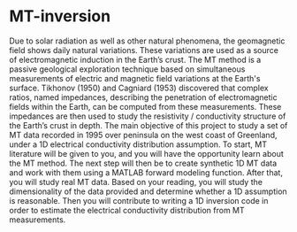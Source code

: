 # MT-inversion
Due to solar radiation as well as other natural phenomena, the geomagnetic field shows daily natural variations. These variations are used as a source of electromagnetic induction in the Earth’s crust. The MT method is a passive geological exploration technique based on simultaneous measurements of electric and magnetic field variations at the Earth's surface. Tikhonov (1950) and Cagniard (1953) discovered that complex ratios, named impedances, describing the penetration of electromagnetic fields within the Earth, can be computed from these measurements. These impedances are then used to study the resistivity / conductivity structure of the Earth’s crust in depth. The main objective of this project to study a set of MT data recorded in 1995 over peninsula on the west coast of Greenland, under a 1D electrical conductivity distribution assumption. To start, MT literature will be given to you, and you will have the opportunity learn about the MT method. The next step will then be to create synthetic 1D MT data and work with them using a MATLAB forward modeling function. After that, you will study real MT data. Based on your reading, you will study the dimensionality of the data provided and determine whether a 1D assumption is reasonable. Then you will contribute to writing a 1D inversion code in order to estimate the electrical conductivity distribution from MT measurements.
